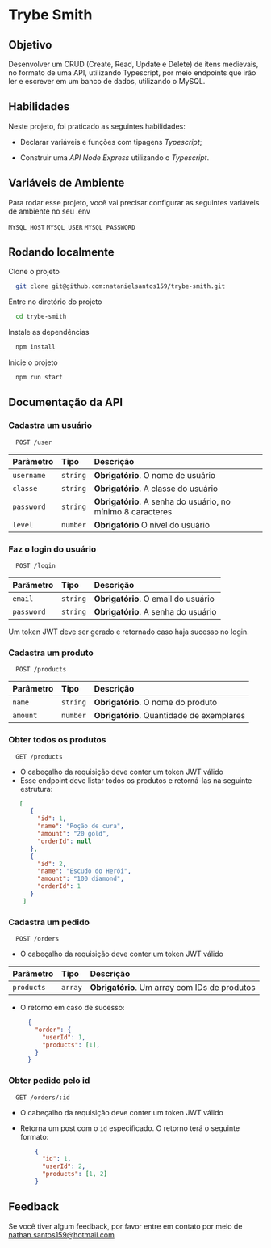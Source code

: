 
# Trybe Smith
## Objetivo
Desenvolver um CRUD (Create, Read, Update e Delete) de itens medievais, no formato de uma API, utilizando Typescript, por meio endpoints que irão ler e escrever em um banco de dados, utilizando o MySQL.

## Habilidades

Neste projeto, foi praticado as seguintes habilidades:
- Declarar variáveis e funções com tipagens _Typescript_;

- Construir uma _API Node Express_ utilizando o _Typescript_.

## Variáveis de Ambiente

Para rodar esse projeto, você vai precisar configurar as seguintes variáveis de ambiente no seu .env

`MYSQL_HOST`
`MYSQL_USER`
`MYSQL_PASSWORD`

## Rodando localmente

Clone o projeto

```bash
  git clone git@github.com:natanielsantos159/trybe-smith.git
```

Entre no diretório do projeto

```bash
  cd trybe-smith
```

Instale as dependências

```bash
  npm install
```

Inicie o projeto

```bash
  npm run start
```


## Documentação da API

### Cadastra um usuário

```http
  POST /user
```

| Parâmetro   | Tipo       | Descrição                           |
| :---------- | :--------- | :---------------------------------- |
| `username` | `string` | **Obrigatório**. O nome de usuário |
| `classe` | `string` | **Obrigatório**. A classe do usuário |
| `password` | `string` | **Obrigatório**. A senha do usuário, no mínimo 8 caracteres|
| `level` | `number` | **Obrigatório** O nível do usuário|


### Faz o login do usuário

```http
  POST /login
```

| Parâmetro   | Tipo       | Descrição                                   |
| :---------- | :--------- | :------------------------------------------ |
| `email`      | `string` | **Obrigatório**. O email do usuário  |
| `password` | `string` | **Obrigatório**. A senha do usuário |

Um token JWT deve ser gerado e retornado caso haja sucesso no login.

### Cadastra um produto

```http
  POST /products
```

| Parâmetro   | Tipo       | Descrição                                   |
| :---------- | :--------- | :------------------------------------------ |
| `name`      | `string` | **Obrigatório**. O nome do produto  |
| `amount` | `number` | **Obrigatório**. Quantidade de exemplares |

###  Obter todos os produtos

```http
  GET /products
```
- O cabeçalho da requisição deve conter um token JWT válido
- Esse endpoint deve listar  todos os produtos e retorná-las na seguinte estrutura:

```json
   [
      {
        "id": 1,
        "name": "Poção de cura",
        "amount": "20 gold",
        "orderId": null
      },
      {
        "id": 2,
        "name": "Escudo do Herói",
        "amount": "100 diamond",
        "orderId": 1
      }
    ]
```

### Cadastra um pedido

```http
  POST /orders
```
- O cabeçalho da requisição deve conter um token JWT válido

| Parâmetro   | Tipo       | Descrição                                   |
| :---------- | :--------- | :------------------------------------------ |
| `products`      | `array` | **Obrigatório**. Um array com IDs de produtos  |

  - O retorno em caso de sucesso:
    ```json
      {
        "order": {
          "userId": 1,
          "products": [1],
        }
      }
    ```

###  Obter pedido pelo id

```http
  GET /orders/:id
```
- O cabeçalho da requisição deve conter um token JWT válido
- Retorna um post com o `id` especificado. O retorno terá o seguinte formato:

  ```json
      {
        "id": 1,
        "userId": 2,
        "products": [1, 2]
      }
    ```

    
## Feedback

Se você tiver algum feedback, por favor entre em contato por meio de nathan.santos159@hotmail.com
